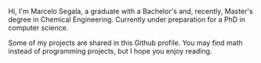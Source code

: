 Hi, I'm Marcelo Segala, a graduate with a Bachelor's and, recently, Master's degree in Chemical Engineering. Currently under preparation for a PhD in computer science.

Some of my projects are shared in this Github profile. You may find math instead of programming projects, but I hope you enjoy reading.
